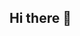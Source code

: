 ## Hi there 👋

<!--
**Yebin-Bae/Yebin-Bae** is a ✨ _special_ ✨ repository because its `README.md` (this file) appears on your GitHub profile.

Here are some ideas to get you started:

- 🔭 I’m currently working on developing sql skills
- 🌱 I’m currently looking for a graduate jobs in Auckland 
- 💬 Ask me about anything
- 📫 How to reach me: ...
- 😄 Pronouns: She/Her
- ⚡ Fun fact: 
-->
